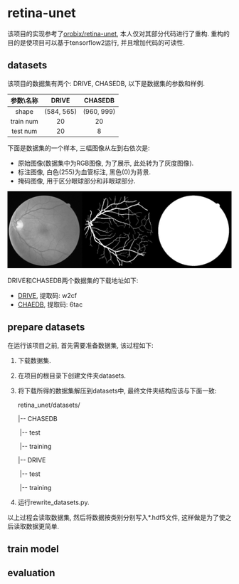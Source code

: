 # retina-unet
该项目的实现参考了[orobix/retina-unet](https://github.com/orobix/retina-unet), 本人仅对其部分代码进行了重构. 重构的目的是使项目可以基于tensorflow2运行, 并且增加代码的可读性.

## datasets

该项目的数据集有两个: DRIVE, CHASEDB, 以下是数据集的参数和样例.


参数\名称|DRIVE|CHASEDB
:-:|:--:|:-:
shape|(584, 565)|(960, 999)
train num|20|20
test num|20|8

下面是数据集的一个样本, 三幅图像从左到右依次是:

* 原始图像(数据集中为RGB图像, 为了展示, 此处转为了灰度图像).
* 标注图像, 白色(255)为血管标注, 黑色(0)为背景.
* 掩码图像, 用于区分眼球部分和非眼球部分.

![dataset_sample](./logs/dataset_sample.png)

DRIVE和CHASEDB两个数据集的下载地址如下:

* [DRIVE](https://pan.baidu.com/s/1M9k07LKul2c8gZBUzJ-TzA), 提取码: w2cf
* [CHAEDB](https://pan.baidu.com/s/1ZigFfnciLkQBd5AgMFWldg), 提取码: 6tac

## prepare datasets

在运行该项目之前, 首先需要准备数据集, 该过程如下:

1. 下载数据集.

2. 在项目的根目录下创建文件夹datasets.

3. 将下载所得的数据集解压到datasets中, 最终文件夹结构应该与下面一致:

   retina_unet/datasets/

   |-- CHASEDB

   ​    |-- test

   ​    |-- training

   |-- DRIVE

   ​    |-- test

   ​    |-- training

4. 运行rewrite_datasets.py.

以上过程会读取数据集, 然后将数据按类别分别写入*.hdf5文件, 这样做是为了使之后读取数据更简单.

## train model

## evaluation